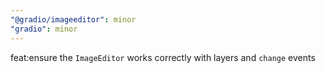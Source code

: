 ```yaml
---
"@gradio/imageeditor": minor
"gradio": minor
---
```


feat:ensure the `ImageEditor` works correctly with layers and `change` events
